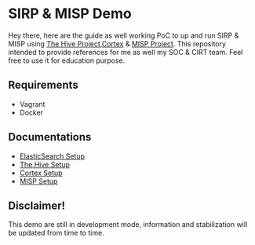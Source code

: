 # SIRP & MISP Demo
Hey there, here are the guide as well working PoC to up and run SIRP & MISP using [The Hive Project](https://thehive-project.org/),[Cortex](https://thehive-project.org/) & [MISP Project](https://www.misp-project.org).
This repository intended to provide references for me as well my SOC & CIRT team. Feel free to use it for education purpose.

## Requirements
* Vagrant
* Docker

## Documentations
* [ElasticSearch Setup]()
* [The Hive Setup](https://github.com/malikperang/sirp_misp_demo/blob/master/thehive-vagrant/INSTALLATION.md)
* [Cortex Setup](https://github.com/malikperang/sirp_misp_demo/blob/master/cortex-vagrant/INSTALLATION.md)
* [MISP Setup](https://github.com/malikperang/sirp_misp_demo/blob/master/misp-vagrant/INSTALLATION.md)


## Disclaimer!
This demo are still in development mode, information and stabilization will be updated from time to time.
